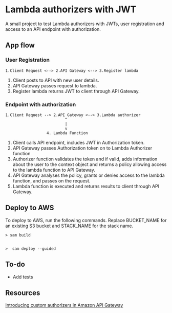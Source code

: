 # Lambda authorizers with JWT

A small project to test Lambda authorizers with JWTs, user registration and access to an API endpoint with authorization.

## App flow
### User Registration

```
1.Client Request <--> 2.API Gateway <--> 3.Register lambda
```
1. Client posts to API with new user details.
2. API Gateway passes request to lambda.
3. Register lambda returns JWT to client through API Gateway.


### Endpoint with authorization

```
1.Client Request --> 2.API Gateway <--> 3.Lambda authorizer
                          ^
                          |
                          v
                  4. Lambda Function

```

1. Client calls API endpoint, includes JWT in Authorization token.
2. API Gateway passes Authorization token on to Lambda Authorizer function
3. Authorizer function validates the token and if valid, adds information about the user to the context object and returns a policy allowing access to the lambda function to API Gateway.
3. API Gateway analyses the policy, grants or denies access to the lambda function, and passes on the request.
4. Lambda function is executed and returns results to client through API Gateway.




## Deploy to AWS 

To deploy to AWS, run the following commands. Replace BUCKET_NAME for an existing S3 bucket and STACK_NAME for the stack name.

```
> sam build


>  sam deploy --guided
```

## To-do
- Add tests



## Resources
[Introducing custom authorizers in Amazon API Gateway
](https://aws.amazon.com/blogs/compute/introducing-custom-authorizers-in-amazon-api-gateway/)